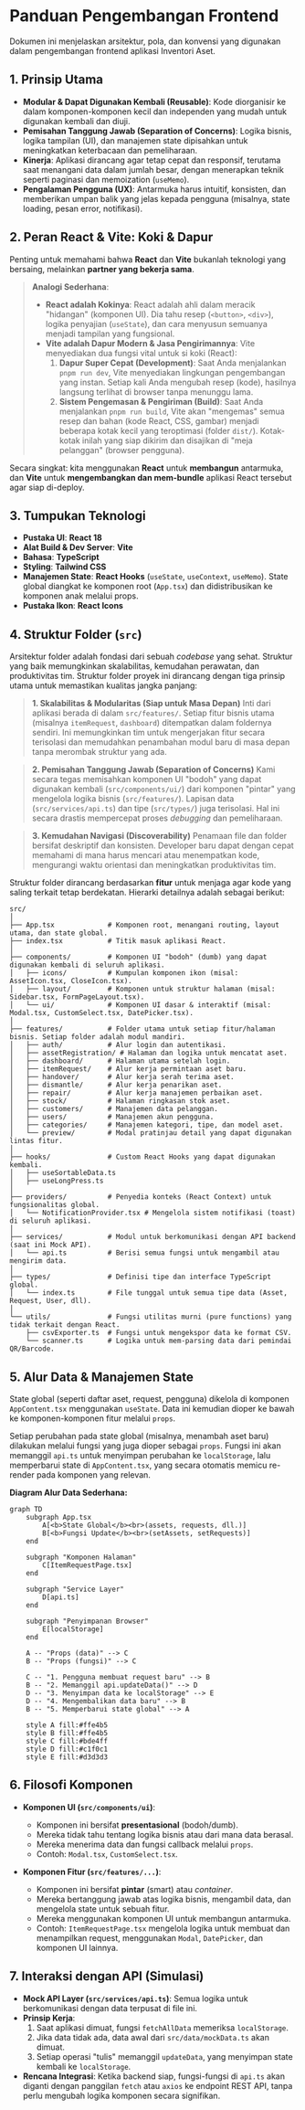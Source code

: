 # Panduan Pengembangan Frontend

Dokumen ini menjelaskan arsitektur, pola, dan konvensi yang digunakan dalam pengembangan frontend aplikasi Inventori Aset.

## 1. Prinsip Utama

-   **Modular & Dapat Digunakan Kembali (Reusable)**: Kode diorganisir ke dalam komponen-komponen kecil dan independen yang mudah untuk digunakan kembali dan diuji.
-   **Pemisahan Tanggung Jawab (Separation of Concerns)**: Logika bisnis, logika tampilan (UI), dan manajemen state dipisahkan untuk meningkatkan keterbacaan dan pemeliharaan.
-   **Kinerja**: Aplikasi dirancang agar tetap cepat dan responsif, terutama saat menangani data dalam jumlah besar, dengan menerapkan teknik seperti paginasi dan memoization (`useMemo`).
-   **Pengalaman Pengguna (UX)**: Antarmuka harus intuitif, konsisten, dan memberikan umpan balik yang jelas kepada pengguna (misalnya, state loading, pesan error, notifikasi).

## 2. Peran React & Vite: Koki & Dapur

Penting untuk memahami bahwa **React** dan **Vite** bukanlah teknologi yang bersaing, melainkan **partner yang bekerja sama**.

> **Analogi Sederhana**:
> -   **React adalah Kokinya**: React adalah ahli dalam meracik "hidangan" (komponen UI). Dia tahu resep (`<button>`, `<div>`), logika penyajian (`useState`), dan cara menyusun semuanya menjadi tampilan yang fungsional.
> -   **Vite adalah Dapur Modern & Jasa Pengirimannya**: Vite menyediakan dua fungsi vital untuk si koki (React):
>     1.  **Dapur Super Cepat (Development)**: Saat Anda menjalankan `pnpm run dev`, Vite menyediakan lingkungan pengembangan yang instan. Setiap kali Anda mengubah resep (kode), hasilnya langsung terlihat di browser tanpa menunggu lama.
>     2.  **Sistem Pengemasan & Pengiriman (Build)**: Saat Anda menjalankan `pnpm run build`, Vite akan "mengemas" semua resep dan bahan (kode React, CSS, gambar) menjadi beberapa kotak kecil yang teroptimasi (folder `dist/`). Kotak-kotak inilah yang siap dikirim dan disajikan di "meja pelanggan" (browser pengguna).

Secara singkat: kita menggunakan **React** untuk **membangun** antarmuka, dan **Vite** untuk **mengembangkan dan mem-bundle** aplikasi React tersebut agar siap di-deploy.

## 3. Tumpukan Teknologi

-   **Pustaka UI**: **React 18**
-   **Alat Build & Dev Server**: **Vite**
-   **Bahasa**: **TypeScript**
-   **Styling**: **Tailwind CSS**
-   **Manajemen State**: **React Hooks** (`useState`, `useContext`, `useMemo`). State global diangkat ke komponen root (`App.tsx`) dan didistribusikan ke komponen anak melalui props.
-   **Pustaka Ikon**: **React Icons**

## 4. Struktur Folder (`src`)

Arsitektur folder adalah fondasi dari sebuah *codebase* yang sehat. Struktur yang baik memungkinkan skalabilitas, kemudahan perawatan, dan produktivitas tim. Struktur folder proyek ini dirancang dengan tiga prinsip utama untuk memastikan kualitas jangka panjang:

> **1. Skalabilitas & Modularitas (Siap untuk Masa Depan)**
> Inti dari aplikasi berada di dalam `src/features/`. Setiap fitur bisnis utama (misalnya `itemRequest`, `dashboard`) ditempatkan dalam foldernya sendiri. Ini memungkinkan tim untuk mengerjakan fitur secara terisolasi dan memudahkan penambahan modul baru di masa depan tanpa merombak struktur yang ada.

> **2. Pemisahan Tanggung Jawab (Separation of Concerns)**
> Kami secara tegas memisahkan komponen UI "bodoh" yang dapat digunakan kembali (`src/components/ui/`) dari komponen "pintar" yang mengelola logika bisnis (`src/features/`). Lapisan data (`src/services/api.ts`) dan tipe (`src/types/`) juga terisolasi. Hal ini secara drastis mempercepat proses *debugging* dan pemeliharaan.

> **3. Kemudahan Navigasi (Discoverability)**
> Penamaan file dan folder bersifat deskriptif dan konsisten. Developer baru dapat dengan cepat memahami di mana harus mencari atau menempatkan kode, mengurangi waktu orientasi dan meningkatkan produktivitas tim.

Struktur folder dirancang berdasarkan **fitur** untuk menjaga agar kode yang saling terkait tetap berdekatan. Hierarki detailnya adalah sebagai berikut:

```
src/
│
├── App.tsx             # Komponen root, menangani routing, layout utama, dan state global.
├── index.tsx           # Titik masuk aplikasi React.
│
├── components/         # Komponen UI "bodoh" (dumb) yang dapat digunakan kembali di seluruh aplikasi.
│   ├── icons/          # Kumpulan komponen ikon (misal: AssetIcon.tsx, CloseIcon.tsx).
│   ├── layout/         # Komponen untuk struktur halaman (misal: Sidebar.tsx, FormPageLayout.tsx).
│   └── ui/             # Komponen UI dasar & interaktif (misal: Modal.tsx, CustomSelect.tsx, DatePicker.tsx).
│
├── features/           # Folder utama untuk setiap fitur/halaman bisnis. Setiap folder adalah modul mandiri.
│   ├── auth/           # Alur login dan autentikasi.
│   ├── assetRegistration/ # Halaman dan logika untuk mencatat aset.
│   ├── dashboard/      # Halaman utama setelah login.
│   ├── itemRequest/    # Alur kerja permintaan aset baru.
│   ├── handover/       # Alur kerja serah terima aset.
│   ├── dismantle/      # Alur kerja penarikan aset.
│   ├── repair/         # Alur kerja manajemen perbaikan aset.
│   ├── stock/          # Halaman ringkasan stok aset.
│   ├── customers/      # Manajemen data pelanggan.
│   ├── users/          # Manajemen akun pengguna.
│   ├── categories/     # Manajemen kategori, tipe, dan model aset.
│   └── preview/        # Modal pratinjau detail yang dapat digunakan lintas fitur.
│
├── hooks/              # Custom React Hooks yang dapat digunakan kembali.
│   ├── useSortableData.ts
│   ├── useLongPress.ts
│
├── providers/          # Penyedia konteks (React Context) untuk fungsionalitas global.
│   └── NotificationProvider.tsx # Mengelola sistem notifikasi (toast) di seluruh aplikasi.
│
├── services/           # Modul untuk berkomunikasi dengan API backend (saat ini Mock API).
│   └── api.ts          # Berisi semua fungsi untuk mengambil atau mengirim data.
│
├── types/              # Definisi tipe dan interface TypeScript global.
│   └── index.ts        # File tunggal untuk semua tipe data (Asset, Request, User, dll).
│
└── utils/              # Fungsi utilitas murni (pure functions) yang tidak terkait dengan React.
    ├── csvExporter.ts  # Fungsi untuk mengekspor data ke format CSV.
    └── scanner.ts      # Logika untuk mem-parsing data dari pemindai QR/Barcode.
```

## 5. Alur Data & Manajemen State

State global (seperti daftar aset, request, pengguna) dikelola di komponen `AppContent.tsx` menggunakan `useState`. Data ini kemudian dioper ke bawah ke komponen-komponen fitur melalui `props`.

Setiap perubahan pada state global (misalnya, menambah aset baru) dilakukan melalui fungsi yang juga dioper sebagai `props`. Fungsi ini akan memanggil `api.ts` untuk menyimpan perubahan ke `localStorage`, lalu memperbarui state di `AppContent.tsx`, yang secara otomatis memicu re-render pada komponen yang relevan.

**Diagram Alur Data Sederhana:**

```mermaid
graph TD
    subgraph App.tsx
        A[<b>State Global</b><br>(assets, requests, dll.)]
        B[<b>Fungsi Update</b><br>(setAssets, setRequests)]
    end
    
    subgraph "Komponen Halaman"
        C[ItemRequestPage.tsx]
    end

    subgraph "Service Layer"
        D[api.ts]
    end
    
    subgraph "Penyimpanan Browser"
        E[localStorage]
    end

    A -- "Props (data)" --> C
    B -- "Props (fungsi)" --> C
    
    C -- "1. Pengguna membuat request baru" --> B
    B -- "2. Memanggil api.updateData()" --> D
    D -- "3. Menyimpan data ke localStorage" --> E
    D -- "4. Mengembalikan data baru" --> B
    B -- "5. Memperbarui state global" --> A

    style A fill:#ffe4b5
    style B fill:#ffe4b5
    style C fill:#bde4ff
    style D fill:#c1f0c1
    style E fill:#d3d3d3
```

## 6. Filosofi Komponen

-   **Komponen UI (`src/components/ui`)**:
    -   Komponen ini bersifat **presentasional** (bodoh/dumb).
    -   Mereka tidak tahu tentang logika bisnis atau dari mana data berasal.
    -   Mereka menerima data dan fungsi callback melalui `props`.
    -   Contoh: `Modal.tsx`, `CustomSelect.tsx`.

-   **Komponen Fitur (`src/features/...`)**:
    -   Komponen ini bersifat **pintar** (smart) atau _container_.
    -   Mereka bertanggung jawab atas logika bisnis, mengambil data, dan mengelola state untuk sebuah fitur.
    -   Mereka menggunakan komponen UI untuk membangun antarmuka.
    -   Contoh: `ItemRequestPage.tsx` mengelola logika untuk membuat dan menampilkan request, menggunakan `Modal`, `DatePicker`, dan komponen UI lainnya.

## 7. Interaksi dengan API (Simulasi)

-   **Mock API Layer (`src/services/api.ts`)**: Semua logika untuk berkomunikasi dengan data terpusat di file ini.
-   **Prinsip Kerja**:
    1.  Saat aplikasi dimuat, fungsi `fetchAllData` memeriksa `localStorage`.
    2.  Jika data tidak ada, data awal dari `src/data/mockData.ts` akan dimuat.
    3.  Setiap operasi "tulis" memanggil `updateData`, yang menyimpan state kembali ke `localStorage`.
-   **Rencana Integrasi**: Ketika backend siap, fungsi-fungsi di `api.ts` akan diganti dengan panggilan `fetch` atau `axios` ke endpoint REST API, tanpa perlu mengubah logika komponen secara signifikan.